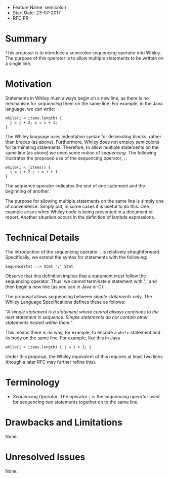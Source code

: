 - Feature Name: semicolon
- Start Date: 23-07-2017
- RFC PR: 

# Summary

This proposal is to introduce a semicolon sequencing operator into
Whiley.  The purpose of this operator is to allow multiple statements
to be written on a single line.

# Motivation

Statements in Whiley must always begin on a new line, as there is no
mechanism for _sequencing_ them on the same line.  For example, in the
Java language, we can write:

```
while(i < items.length) {
  j = j + 2; i = i + 1;
}
```

The Whiley language uses indentation syntax for delineating blocks,
rather than braces (as above).  Furthermore, Whiley does not employ
semicolons for terminating statements.  Therefore, to allow multiple
statements on the same line (as above) we need some notion of
_sequencing_.  The following illustrates the proposed use of the
sequencing operator, `;`:

```
while(i < |items|) {
  j = j + 2 ; i = i + 1
}
```

The sequence operator indicates the end of one statement and the
beginning of another.

The purpose for allowing multiple statements on the same line is
simply one of convenience.  Simply put, in some cases it is useful to
do this.  One example arises when Whiley code is being presented in a
document or report.  Another situation occurs in the definition of
lambda expressions.

# Technical Details

The introduction of the sequencing operator `;` is relatively
straightforward.  Specifically, we extend the syntax for statements
with the following:

```
SequenceStmt ::= Stmt ';' Stmt
```

Observe that this definition implies that a statement must follow the
sequencing operator.  Thus, we cannot terminate a statement with ';'
and then begin a new line (as you can in Java or C).

The proposal allows sequencing between _simple statements_ only.  The
Whiley Language Specifications defines these as follows:

_"A simple statement is a statement where control always continues to
the next statement in sequence. Simple statements do not contain other
statements nested within them."_

This means there is no way, for example, to encode a `while` statement
and its body on the same line.  For example, like this in Java

```
while(i < items.length) { i = i + 1; }
```

Under this proposal, the Whiley equivalent of this requires at least
two lines (though a later RFC may further refine this).

# Terminology

- _Sequencing Operator_.  The operator `;` is the _sequencing
  operator_ used for sequencing two statements together on to the same
  line.

# Drawbacks and Limitations

None.

# Unresolved Issues

None.
